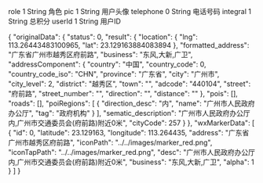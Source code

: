role	1	String		角色
pic	1	String  		用户头像
telephone	0	String		电话号码
integral	1	String		总积分
userId	1	String		用户ID

{
  "originalData": {
    "status": 0,
    "result": {
      "location": {
        "lng": 113.26443483100965,
        "lat": 23.129163884083894
      },
      "formatted_address": "广东省广州市越秀区府前路",
      "business": "东风,大新,广卫",
      "addressComponent": {
        "country": "中国",
        "country_code": 0,
        "country_code_iso": "CHN",
        "province": "广东省",
        "city": "广州市",
        "city_level": 2,
        "district": "越秀区",
        "town": "",
        "adcode": "440104",
        "street": "府前路",
        "street_number": "",
        "direction": "",
        "distance": ""
      },
      "pois": [],
      "roads": [],
      "poiRegions": [
        {
          "direction_desc": "内",
          "name": "广州市人民政府办公厅",
          "tag": "政府机构"
        }
      ],
      "sematic_description": "广州市人民政府办公厅内,广州市交通委员会(府前路)附近0米",
      "cityCode": 257
    }
  },
  "wxMarkerData": [
    {
      "id": 0,
      "latitude": 23.129163,
      "longitude": 113.264435,
      "address": "广东省广州市越秀区府前路",
      "iconPath": "../../images/marker_red.png",
      "iconTapPath": "../../images/marker_red.png",
      "desc": "广州市人民政府办公厅内,广州市交通委员会(府前路)附近0米",
      "business": "东风,大新,广卫",
      "alpha": 1
    }
  ]
}

